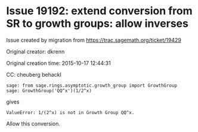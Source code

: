 # Issue 19192: extend conversion from SR to growth groups: allow inverses

Issue created by migration from https://trac.sagemath.org/ticket/19429

Original creator: dkrenn

Original creation time: 2015-10-17 12:44:31

CC:  cheuberg behackl


```
sage: from sage.rings.asymptotic.growth_group import GrowthGroup
sage: GrowthGroup('QQ^x')(1/2^x)
```

gives

```
ValueError: 1/(2^x) is not in Growth Group QQ^x.
```

Allow this conversion.
